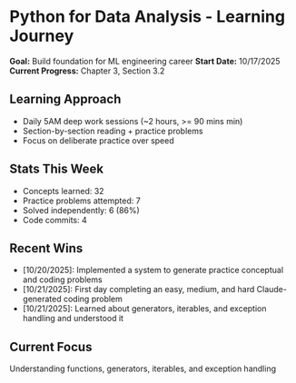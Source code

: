 # Python for Data Analysis - Learning Journey

**Goal:** Build foundation for ML engineering career
**Start Date:** 10/17/2025
**Current Progress:** Chapter 3, Section 3.2

## Learning Approach
- Daily 5AM deep work sessions (~2 hours, >= 90 mins min)
- Section-by-section reading + practice problems
- Focus on deliberate practice over speed

## Stats This Week 
- Concepts learned: 32
- Practice problems attempted: 7
- Solved independently: 6 (86%)
- Code commits: 4

## Recent Wins
- [10/20/2025]: Implemented a system to generate practice conceptual and coding problems
- [10/21/2025]: First day completing an easy, medium, and hard Claude-generated coding problem
- [10/21/2025]: Learned about generators, iterables, and exception handling and understood it

## Current Focus
Understanding functions, generators, iterables, and exception handling